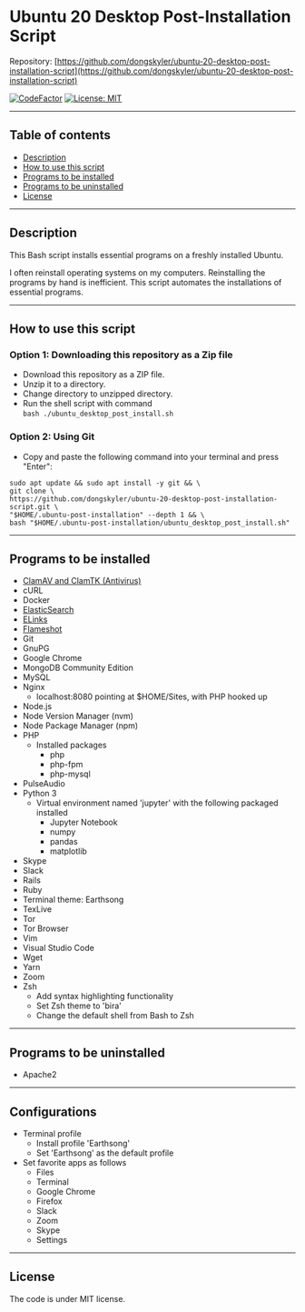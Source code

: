 # Ubuntu 20 Desktop Post-Installation Script

Repository: [https://github.com/dongskyler/ubuntu-20-desktop-post-installation-script](https://github.com/dongskyler/ubuntu-20-desktop-post-installation-script)

[![CodeFactor](https://www.codefactor.io/repository/github/dongskyler/ubuntu-20-desktop-post-installation-script/badge)](https://www.codefactor.io/repository/github/dongskyler/ubuntu-20-desktop-post-installation-script)
[![License: MIT](https://img.shields.io/badge/License-MIT-yellow.svg)](https://opensource.org/licenses/MIT)

---

## Table of contents

- [Description](#Description)
- [How to use this script](#How-to-use-this-script)
- [Programs to be installed](#Programs-to-be-installed)
- [Programs to be uninstalled](#Programs-to-be-uninstalled)
- [License](#License)

---

## Description

This Bash script installs essential programs on a freshly installed Ubuntu.

I often reinstall operating systems on my computers. Reinstalling the programs by hand is inefficient. This script automates the installations of essential programs.

---

## How to use this script

### Option 1: Downloading this repository as a Zip file

- Download this repository as a ZIP file.
- Unzip it to a directory.
- Change directory to unzipped directory.
- Run the shell script with command \
  `bash ./ubuntu_desktop_post_install.sh`

### Option 2: Using Git

- Copy and paste the following command into your terminal and press "Enter":
```
sudo apt update && sudo apt install -y git && \
git clone \
https://github.com/dongskyler/ubuntu-20-desktop-post-installation-script.git \
"$HOME/.ubuntu-post-installation" --depth 1 && \
bash "$HOME/.ubuntu-post-installation/ubuntu_desktop_post_install.sh"
```

---

## Programs to be installed

- [ClamAV and ClamTK (Antivirus)](https://help.ubuntu.com/community/ClamAV)
- cURL
- Docker
- [ElasticSearch](https://www.elastic.co)
- [ELinks](http://www.elinks.cz)
- [Flameshot](https://flameshot.js.org/)
- Git
- GnuPG
- Google Chrome
- MongoDB Community Edition
- MySQL
- Nginx
  - localhost:8080 pointing at $HOME/Sites, with PHP hooked up
- Node.js
- Node Version Manager (nvm)
- Node Package Manager (npm)
- PHP
  - Installed packages
    - php
    - php-fpm
    - php-mysql
- PulseAudio
- Python 3
  - Virtual environment named 'jupyter' with the following packaged installed
    - Jupyter Notebook
    - numpy
    - pandas
    - matplotlib
- Skype
- Slack
- Rails
- Ruby
- Terminal theme: Earthsong
- TexLive
- Tor
- Tor Browser
- Vim
- Visual Studio Code
- Wget
- Yarn
- Zoom
- Zsh
  - Add syntax highlighting functionality
  - Set Zsh theme to 'bira'
  - Change the default shell from Bash to Zsh

---

## Programs to be uninstalled

- Apache2

---

## Configurations

- Terminal profile
  - Install profile 'Earthsong'
  - Set 'Earthsong' as the default profile
- Set favorite apps as follows
  - Files
  - Terminal
  - Google Chrome
  - Firefox
  - Slack
  - Zoom
  - Skype
  - Settings

---

## License

The code is under MIT license.
